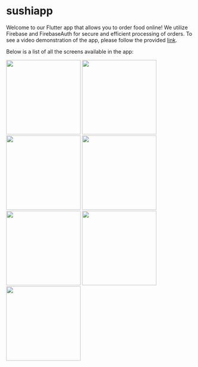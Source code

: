 # sushiapp


Welcome to our Flutter app that allows you to order food online! We utilize Firebase and FirebaseAuth for secure and efficient processing of orders. 
To see a video demonstration of the app, please follow the provided [link](https://youtu.be/7ZBb5wIN4eM).

Below is a list of all the screens available in the app: 


<img src='https://user-images.githubusercontent.com/86055309/190716221-9c20203a-d754-4531-acbe-0040112e1aff.png' width=200> <img src='https://user-images.githubusercontent.com/86055309/190716238-e872f5be-e0be-4865-916c-0f0d3627a70c.png' width=200> <img src='https://user-images.githubusercontent.com/86055309/190716254-6ef35fb1-ba2e-496c-92a7-db6300dc9e1a.png' width=200> 
<img src='https://user-images.githubusercontent.com/86055309/190716295-fec27745-a1c6-462a-a8de-8fff8e01c029.png' width=200><img src='https://user-images.githubusercontent.com/86055309/190716323-05a9de3b-1644-415c-a97d-ef869529ebf6.png' width=200> <img src='https://user-images.githubusercontent.com/86055309/190716351-af3ee0ea-c5fd-4d62-b413-b65f5755ff9a.png' width=200> <img src='https://user-images.githubusercontent.com/86055309/190716368-58608de5-a2a3-4e2f-9a84-644d7fb3ad04.png' width=200>
























